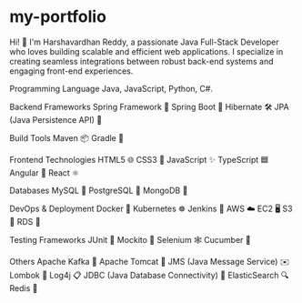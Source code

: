 # my-portfolio

Hi! 👋 I'm Harshavardhan Reddy, a passionate Java Full-Stack Developer who loves building scalable and efficient web applications. I specialize in creating seamless integrations between robust back-end systems and engaging front-end experiences.

Programming Language
Java, JavaScript, Python, C#.

Backend Frameworks
Spring Framework 🌱
Spring Boot 🚀
Hibernate 🛠️
JPA (Java Persistence API) 📘

Build Tools
Maven 📦
Gradle 🔨

Frontend Technologies
HTML5 🌐
CSS3 🎨
JavaScript ✨
TypeScript 🟦
Angular 📐
React ⚛️

Databases
MySQL 🐬
PostgreSQL 🐘
MongoDB 🍃

DevOps & Deployment
Docker 🐳
Kubernetes ☸️
Jenkins 🧩
AWS ☁️
EC2 🖥️
S3 📂
RDS 💾

Testing Frameworks
JUnit 🧪
Mockito 🤹
Selenium 🕸️
Cucumber 🥒

Others
Apache Kafka 📨
Apache Tomcat 🦁
JMS (Java Message Service) ✉️
Lombok 🌼
Log4j 📋
JDBC (Java Database Connectivity) 🔗
ElasticSearch 🔍
Redis 🧠
